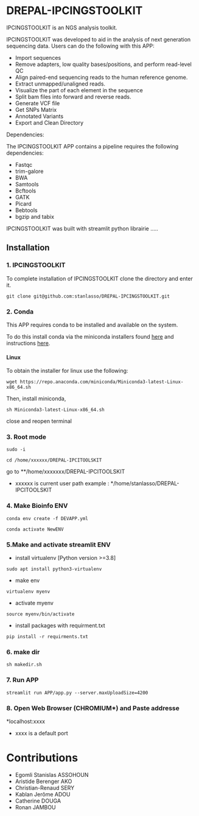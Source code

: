 # DREPAL-IPCINGSTOOLKIT

IPCINGSTOOLKIT is an NGS analysis toolkit.

IPCINGSTOOLKIT was developed to aid in the analysis of next generation sequencing data. Users can do the following with this APP:

* Import sequences  
* Remove adapters, low quality bases/positions, and perform read-level QC 
* Align paired-end sequencing reads to the human reference genome.
* Extract unmapped/unaligned reads.
* Visualize the part of each element in the sequence 
* Split bam files into forward and reverse reads.
* Generate VCF file
* Get SNPs Matrix
* Annotated Variants
* Export and Clean Directory


Dependencies: 

The IPCINGSTOOLKIT APP contains a pipeline requires the following dependencies:

* Fastqc
* trim-galore
* BWA 
* Samtools
* Bcftools
* GATK
* Picard
* Bebtools
* bgzip and tabix 

IPCINGSTOOLKIT was built with streamlit python librairie  .....

## Installation

### 1. IPCINGSTOOLKIT

To complete installation of IPCINGSTOOLKIT  clone the directory and enter it.

```
git clone git@github.com:stanlasso/DREPAL-IPCINGSTOOLKIT.git
```
### 2. Conda

This APP requires conda to be installed and available on the system.

To do this install conda via the miniconda installers found [here](https://docs.conda.io/en/latest/miniconda.html) and instructions [here](https://docs.conda.io/projects/continuumio-conda/en/latest/user-guide/install/index.html).
 

#### Linux

  To obtain the installer for linux use the following:
```
wget https://repo.anaconda.com/miniconda/Miniconda3-latest-Linux-x86_64.sh
```

  Then, install miniconda,

```
sh Miniconda3-latest-Linux-x86_64.sh
```
close and reopen terminal  

### 3.  Root mode

```
sudo -i
```
```
cd /home/xxxxxx/DREPAL-IPCITOOLSKIT
```
go to **/home/xxxxxxx/DREPAL-IPCITOOLSKIT 
- xxxxxx is current user path example : */home/stanlasso/DREPAL-IPCITOOLSKIT

### 4. Make Bioinfo ENV
```
conda env create -f DEVAPP.yml
```
```
conda activate NewENV
```

### 5.Make and activate streamlit ENV

- install virtualenv [Python version >=3.8]
```
sudo apt install python3-virtualenv 
```
- make env
```
virtualenv myenv
```
- activate myenv
```
source myenv/bin/activate
```
- install packages with requirment.txt
```
pip install -r requirments.txt
```

### 6. make dir 
```
sh makedir.sh

```
### 7. Run APP
```
streamlit run APP/app.py --server.maxUploadSize=4200

```

### 8. Open Web Browser (CHROMIUM*) and Paste addresse
*localhost:xxxx 
- xxxx is a default port 

# Contributions

- Egomli Stanislas ASSOHOUN 
- Aristide Berenger AKO 
- Christian-Renaud SERY
- Kablan Jerôme ADOU
- Catherine DOUGA
- Ronan JAMBOU 
